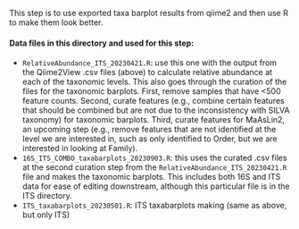 This step is to use exported taxa barplot results from qiime2 and then use R to make them look better.

#### Data files in this directory and used for this step:
- `RelativeAbundance_ITS_20230421.R`: use this one with the output from the Qiime2View .csv files (above) to calculate relative abundance at each of the taxonomic levels. This also goes through the curation of the files for the taxonomic barplots. First, remove samples that have <500 feature counts. Second, curate features (e.g., combine certain features that should be combined but are not due to the inconsistency with SILVA taxonomy) for taxonomic barplots. Third, curate features for MaAsLin2, an upcoming step (e.g., remove features that are not identified at the level we are interested in, such as only identified to Order, but we are interested in looking at Family).
- `16S_ITS_COMBO_taxabarplots_20230903.R`: this uses the curated .csv files at the second curation step from the `RelativeAbundance_ITS_20230421.R` file and makes the taxonomic barplots. This includes both 16S and ITS data for ease of editing downstream, although this particular file is in the ITS directory.
- `ITS_taxabarplots_20230501.R`: ITS taxabarplots making (same as above, but only ITS)
